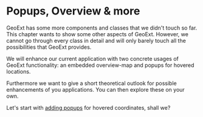 # Popups, Overview & more

GeoExt has some more components and classes that we didn't touch so far. This chapter wants to show some other aspects of GeoExt. However, we cannot go through every class in detail and will only barely touch all the possibilities that GeoExt provides.

We will enhance our current application with two concrete usages of GeoExt functionality: an embedded overview-map and popups for hovered locations.

Furthermore we want to give a short theoretical outlook for possible enhancements of you applications. You can then explore these on your own.

Let's start with [adding popups](popups.md) for hovered coordinates, shall we?
